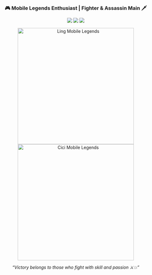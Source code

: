 
<h3 align="center">🎮 Mobile Legends Enthusiast | Fighter & Assassin Main 🗡️</h3>

<p align="center">
  <img src="https://img.shields.io/badge/Rank-Mythic%20Immortal-%23FF4654?style=for-the-badge&logo=googleplay&logoColor=white" />
  <img src="https://img.shields.io/badge/Role-Fighter%20%26%20Assassin-%2300ADEF?style=for-the-badge&logo=riotgames&logoColor=white" />
  <img src="https://img.shields.io/badge/Favorite_Hero-Cici%20%26%20Ling-%23FFD700?style=for-the-badge&logo=apachespark&logoColor=white" />
</p>

<p align="center">
  <img src="https://media.tenor.com/Rv6t-EqK5JYAAAAd/ling-mobile-legends.gif" width="380" alt="Ling Mobile Legends" />
  <img src="https://media.tenor.com/mJboeWjX6RQAAAAC/cici-mobile-legends.gif" width="380" alt="Cici Mobile Legends" />
</p>

<p align="center">
  <i>“Victory belongs to those who fight with skill and passion ⚔️💥”</i>
</p>